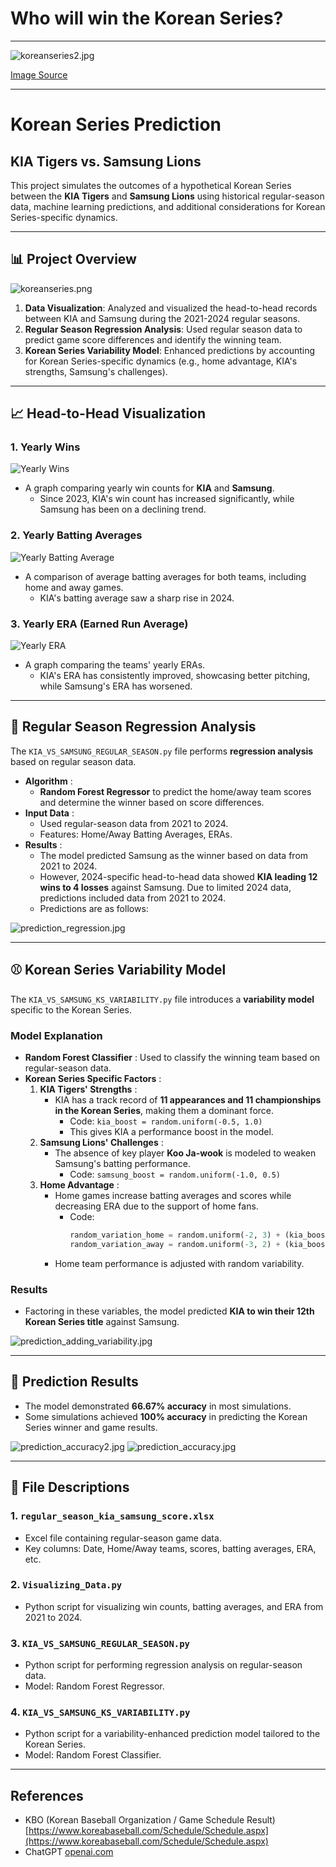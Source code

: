 # Who will win the Korean Series?

---

![koreanseries2.jpg](imgs%2Fkoreanseries2.jpg)

[Image Source](https://www.wbsc.org/ko/news/kia-tigers-and-samsung-lions-to-compete-in-korean-series-2024)

---

# Korean Series Prediction

## KIA Tigers vs. Samsung Lions

This project simulates the outcomes of a hypothetical Korean Series between the **KIA Tigers** and **Samsung Lions** using historical regular-season data, machine learning predictions, and additional considerations for Korean Series-specific dynamics.

---

## 📊 Project Overview
![koreanseries.png](imgs%2Fkoreanseries.png)

1. **Data Visualization**: Analyzed and visualized the head-to-head records between KIA and Samsung during the 2021-2024 regular seasons.
2. **Regular Season Regression Analysis**: Used regular season data to predict game score differences and identify the winning team.
3. **Korean Series Variability Model**: Enhanced predictions by accounting for Korean Series-specific dynamics (e.g., home advantage, KIA's strengths, Samsung's challenges).

---

## 📈 Head-to-Head Visualization

### **1. Yearly Wins**
![Yearly Wins](yearly_wins.jpg)

- A graph comparing yearly win counts for **KIA** and **Samsung**.
  - Since 2023, KIA's win count has increased significantly, while Samsung has been on a declining trend.

### **2. Yearly Batting Averages**
![Yearly Batting Average](yearly_avg.jpg)

- A comparison of average batting averages for both teams, including home and away games.
  - KIA's batting average saw a sharp rise in 2024.

### **3. Yearly ERA (Earned Run Average)**
![Yearly ERA](yearly_era.jpg)

- A graph comparing the teams' yearly ERAs.
  - KIA's ERA has consistently improved, showcasing better pitching, while Samsung's ERA has worsened.

---

## 🧮 Regular Season Regression Analysis

The `KIA_VS_SAMSUNG_REGULAR_SEASON.py` file performs **regression analysis** based on regular season data.

- **Algorithm** :
  - **Random Forest Regressor** to predict the home/away team scores and determine the winner based on score differences.
- **Input Data** :
  - Used regular-season data from 2021 to 2024.
  - Features: Home/Away Batting Averages, ERAs.
- **Results** :
  - The model predicted Samsung as the winner based on data from 2021 to 2024.
  - However, 2024-specific head-to-head data showed **KIA leading 12 wins to 4 losses** against Samsung. Due to limited 2024 data, predictions included data from 2021 to 2024.
  - Predictions are as follows:

![prediction_regression.jpg](imgs%2Fprediction_regression.jpg)

---

## ⚾ Korean Series Variability Model

The `KIA_VS_SAMSUNG_KS_VARIABILITY.py` file introduces a **variability model** specific to the Korean Series.

### **Model Explanation**
- **Random Forest Classifier** : Used to classify the winning team based on regular-season data.
- **Korean Series Specific Factors** :
  1. **KIA Tigers' Strengths** :
     - KIA has a track record of **11 appearances and 11 championships in the Korean Series**, making them a dominant force.
       - Code: `kia_boost = random.uniform(-0.5, 1.0)`
       - This gives KIA a performance boost in the model.
  2. **Samsung Lions' Challenges** :
     - The absence of key player **Koo Ja-wook** is modeled to weaken Samsung's batting performance.
       - Code: `samsung_boost = random.uniform(-1.0, 0.5)`
  3. **Home Advantage** :
     - Home games increase batting averages and scores while decreasing ERA due to the support of home fans.
       - Code: 
         ```python
         random_variation_home = random.uniform(-2, 3) + (kia_boost if home_team == "KIA" else samsung_boost)
         random_variation_away = random.uniform(-3, 2) + (kia_boost if away_team == "KIA" else samsung_boost)
         ```
     - Home team performance is adjusted with random variability.

### **Results**
- Factoring in these variables, the model predicted **KIA to win their 12th Korean Series title** against Samsung.

![prediction_adding_variability.jpg](imgs%2Fprediction_adding_variability.jpg)

---

## 🧮 Prediction Results

- The model demonstrated **66.67% accuracy** in most simulations.
- Some simulations achieved **100% accuracy** in predicting the Korean Series winner and game results.

![prediction_accuracy2.jpg](imgs%2Fprediction_accuracy2.jpg)
![prediction_accuracy.jpg](imgs%2Fprediction_accuracy.jpg)

---

## 📂 File Descriptions

### **1. `regular_season_kia_samsung_score.xlsx`**
- Excel file containing regular-season game data.
- Key columns: Date, Home/Away teams, scores, batting averages, ERA, etc.

### **2. `Visualizing_Data.py`**
- Python script for visualizing win counts, batting averages, and ERA from 2021 to 2024.

### **3. `KIA_VS_SAMSUNG_REGULAR_SEASON.py`**
- Python script for performing regression analysis on regular-season data.
- Model: Random Forest Regressor.

### **4. `KIA_VS_SAMSUNG_KS_VARIABILITY.py`**
- Python script for a variability-enhanced prediction model tailored to the Korean Series.
- Model: Random Forest Classifier.

---

## References
- KBO (Korean Baseball Organization / Game Schedule Result) [https://www.koreabaseball.com/Schedule/Schedule.aspx](https://www.koreabaseball.com/Schedule/Schedule.aspx)
- ChatGPT [openai.com](https://openai.com)
